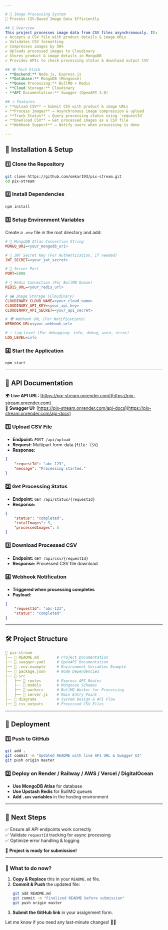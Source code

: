 ```yaml
---

# 📌 Image Processing System  
🚀 Process CSV-Based Image Data Efficiently  

## 📖 Overview  
This project processes image data from CSV files asynchronously. It:  
✔️ Accepts a CSV file with product details & image URLs  
✔️ Validates CSV formatting  
✔️ Compresses images by 50%  
✔️ Uploads processed images to Cloudinary  
✔️ Stores product & image details in MongoDB  
✔️ Provides APIs to check processing status & download output CSV  

## 🛠️ Tech Stack  
- **Backend:** Node.js, Express.js  
- **Database:** MongoDB (Mongoose)  
- **Queue Processing:** BullMQ + Redis  
- **Cloud Storage:** Cloudinary  
- **API Documentation:** Swagger (OpenAPI 3.0)  

## 🔥 Features  
✔️ **Upload CSV** → Submit CSV with product & image URLs  
✔️ **Process Images** → Asynchronous image compression & upload  
✔️ **Track Status** → Query processing status using `requestId`  
✔️ **Download CSV** → Get processed images as a CSV file  
✔️ **Webhook Support** → Notify users when processing is done  

---
```


## 🔧 Installation & Setup  

### 1️⃣ Clone the Repository  
```sh
git clone https://github.com/omkar193/pix-stream.git
cd pix-stream
```

### 2️⃣ Install Dependencies  
```sh
npm install
```

### 3️⃣ Setup Environment Variables  
Create a `.env` file in the root directory and add:  
```ini
# 🚀 MongoDB Atlas Connection String
MONGO_URI=<your_mongodb_uri>

# 🔑 JWT Secret Key (For Authentication, if needed)
JWT_SECRET=<your_jwt_secret>

# 📌 Server Port
PORT=5000

# 🔵 Redis Connection (For BullMQ Queue)
REDIS_URL=<your_redis_url>

# 🖼️ Image Storage (Cloudinary)
CLOUDINARY_CLOUD_NAME=<your_cloud_name>
CLOUDINARY_API_KEY=<your_api_key>
CLOUDINARY_API_SECRET=<your_api_secret>

# 🌍 Webhook URL (For Notifications)
WEBHOOK_URL=<your_webhook_url>

# ✅ Log Level (For debugging: info, debug, warn, error)
LOG_LEVEL=info
```

### 4️⃣ Start the Application  
```sh
npm start
```

---

## 📌 API Documentation  
🌍 **Live API URL:** [https://pix-stream.onrender.com](https://pix-stream.onrender.com)  
📑 **Swagger UI:** [https://pix-stream.onrender.com/api-docs](https://pix-stream.onrender.com/api-docs)  

### 1️⃣ Upload CSV File  
- **Endpoint:** `POST /api/upload`  
- **Request:** Multipart form-data (`file: CSV`)  
- **Response:**  
```json
{
    "requestId": "abc-123",
    "message": "Processing started."
}
```

### 2️⃣ Get Processing Status  
- **Endpoint:** `GET /api/status/{requestId}`  
- **Response:**  
```json
{
    "status": "completed",
    "totalImages": 5,
    "processedImages": 5
}
```

### 3️⃣ Download Processed CSV  
- **Endpoint:** `GET /api/csv/{requestId}`  
- **Response:** Processed CSV file download  

### 4️⃣ Webhook Notification  
- **Triggered when processing completes**  
- **Payload:**  
```json
{
    "requestId": "abc-123",
    "status": "completed"
}
```

---

## 🛠️ Project Structure  
```yaml
📂 pix-stream  
│── 📜 README.md        # Project Documentation  
│── 📜 swagger.yaml     # OpenAPI Documentation  
│── 📜 .env.example     # Environment Variables Example  
│── 📜 package.json     # Node Dependencies  
│── 📂 src  
│   ├── 📂 routes       # Express API Routes  
│   ├── 📂 models       # Mongoose Schemas  
│   ├── 📂 workers      # BullMQ Worker for Processing  
│   ├── 📜 server.js    # Main Entry Point  
│── 📂 diagrams         # System Design & API Flow  
│── 📂 csv_outputs      # Processed CSV Files  
```

---

## 🚀 Deployment  

### 1️⃣ Push to GitHub  
```sh
git add .
git commit -m "Updated README with live API URL & Swagger UI"
git push origin master
```

### 2️⃣ Deploy on Render / Railway / AWS / Vercel / DigitalOcean  
- **Use MongoDB Atlas** for database  
- **Use Upstash Redis** for BullMQ queues  
- **Add `.env` variables** in the hosting environment  

---

## 🎯 Next Steps  
✅ Ensure all API endpoints work correctly  
✅ Validate `requestId` tracking for async processing  
✅ Optimize error handling & logging  

🚀 **Project is ready for submission!**  

---

### **🔹 What to do now?**
1. **Copy & Replace** this in your `README.md` file.
2. **Commit & Push** the updated file:  
   ```sh
   git add README.md
   git commit -m "Finalized README before submission"
   git push origin master
   ```
3. **Submit the GitHub link** in your assignment form.

Let me know if you need any last-minute changes! 🚀🔥
